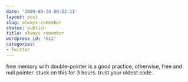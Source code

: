 ```yaml
---
date: '2009-08-24 00:52:11'
layout: post
slug: always-remember
status: publish
title: always remember
wordpress_id: '612'
categories:
- Twitter
---
```


free memory with double-pointer is a good practice, otherwise, free and null pointer. stuck on this for 3 hours. trust your oldest code.
